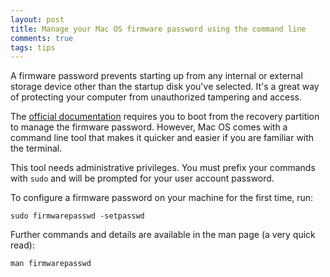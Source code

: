 ```yaml
---
layout: post
title: Manage your Mac OS firmware password using the command line
comments: true
tags: tips
---
```


A firmware password prevents starting up from any internal or external storage device other than the startup disk you've selected. It's a great way of protecting your computer from unauthorized tampering and access.

The [official documentation](https://support.apple.com/en-us/HT204455) requires you to boot from the recovery partition to manage the firmware password. However, Mac OS comes with a command line tool that makes it quicker and easier if you are familiar with the terminal.

This tool needs administrative privileges. You must prefix your commands with `sudo` and will be prompted for your user account password.

To configure a firmware password on your machine for the first time, run:

```shell
sudo firmwarepasswd -setpasswd
```

Further commands and details are available in the man page (a very quick read):

```shell
man firmwarepasswd
```
